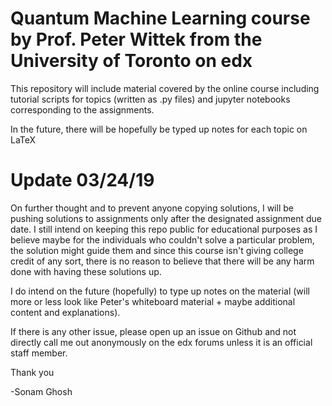# Quantum Machine Learning course by Prof. Peter Wittek from the University of Toronto on edx 

This repository will include material covered by the online course including tutorial scripts for topics (written as .py files) and jupyter notebooks corresponding to the assignments. 

In the future, there will be hopefully be typed up notes for each topic on LaTeX


# Update 03/24/19

On further thought and to prevent anyone copying solutions, I will be pushing solutions to assignments only after the designated assignment due date. I still intend on keeping this repo public for educational purposes as I believe maybe for the individuals who couldn't solve a particular problem, the solution might guide them and since this course isn't giving college credit of any sort, there is no reason to believe that there will be any harm done with having these solutions up. 

I do intend on the future (hopefully) to type up notes on the material (will more or less look like Peter's whiteboard material + maybe additional content and explanations). 

If there is any other issue, please open up an issue on Github and not directly call me out anonymously on the edx forums unless it is an official staff member. 

Thank you




-Sonam Ghosh
